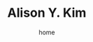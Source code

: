 ---
layout: about
title: Alison Y. Kim
permalink: /
subtitle: home

profile:
  align: center
  image: prof_pic.jpeg
  address: >
    <p>Photo taken in Bern, Switzerland</p>

news: true  # includes a list of news items
selected_papers: false # includes a list of papers marked as "selected={true}"
social: true  # includes social icons at the bottom of the page
---